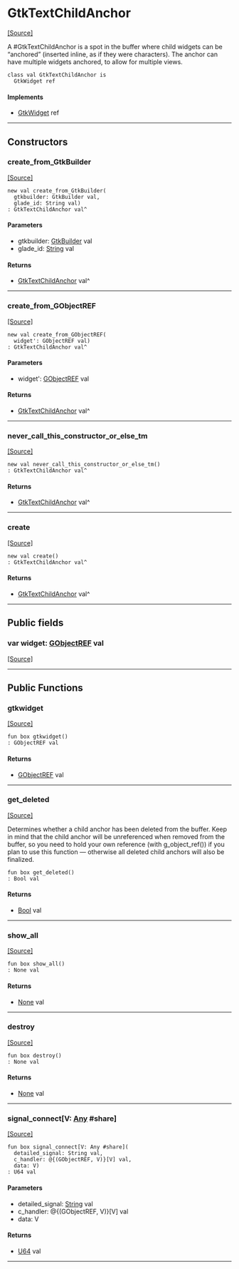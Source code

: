 # GtkTextChildAnchor
<span class="source-link">[[Source]](src/gtk3/GtkTextChildAnchor.md#L6)</span>

A #GtkTextChildAnchor is a spot in the buffer where child widgets can
be “anchored” (inserted inline, as if they were characters). The anchor
can have multiple widgets anchored, to allow for multiple views.


```pony
class val GtkTextChildAnchor is
  GtkWidget ref
```

#### Implements

* [GtkWidget](gtk3-GtkWidget.md) ref

---

## Constructors

### create_from_GtkBuilder
<span class="source-link">[[Source]](src/gtk3/GtkTextChildAnchor.md#L16)</span>


```pony
new val create_from_GtkBuilder(
  gtkbuilder: GtkBuilder val,
  glade_id: String val)
: GtkTextChildAnchor val^
```
#### Parameters

*   gtkbuilder: [GtkBuilder](gtk3-GtkBuilder.md) val
*   glade_id: [String](builtin-String.md) val

#### Returns

* [GtkTextChildAnchor](gtk3-GtkTextChildAnchor.md) val^

---

### create_from_GObjectREF
<span class="source-link">[[Source]](src/gtk3/GtkTextChildAnchor.md#L19)</span>


```pony
new val create_from_GObjectREF(
  widget': GObjectREF val)
: GtkTextChildAnchor val^
```
#### Parameters

*   widget': [GObjectREF](minimal-browser-..-gobject-GObjectREF.md) val

#### Returns

* [GtkTextChildAnchor](gtk3-GtkTextChildAnchor.md) val^

---

### never_call_this_constructor_or_else_tm
<span class="source-link">[[Source]](src/gtk3/GtkTextChildAnchor.md#L22)</span>


```pony
new val never_call_this_constructor_or_else_tm()
: GtkTextChildAnchor val^
```

#### Returns

* [GtkTextChildAnchor](gtk3-GtkTextChildAnchor.md) val^

---

### create
<span class="source-link">[[Source]](src/gtk3/GtkTextChildAnchor.md#L26)</span>


```pony
new val create()
: GtkTextChildAnchor val^
```

#### Returns

* [GtkTextChildAnchor](gtk3-GtkTextChildAnchor.md) val^

---

## Public fields

### var widget: [GObjectREF](minimal-browser-..-gobject-GObjectREF.md) val
<span class="source-link">[[Source]](src/gtk3/GtkTextChildAnchor.md#L12)</span>



---

## Public Functions

### gtkwidget
<span class="source-link">[[Source]](src/gtk3/GtkTextChildAnchor.md#L14)</span>


```pony
fun box gtkwidget()
: GObjectREF val
```

#### Returns

* [GObjectREF](minimal-browser-..-gobject-GObjectREF.md) val

---

### get_deleted
<span class="source-link">[[Source]](src/gtk3/GtkTextChildAnchor.md#L30)</span>


Determines whether a child anchor has been deleted from
the buffer. Keep in mind that the child anchor will be
unreferenced when removed from the buffer, so you need to
hold your own reference (with g_object_ref()) if you plan
to use this function — otherwise all deleted child anchors
will also be finalized.


```pony
fun box get_deleted()
: Bool val
```

#### Returns

* [Bool](builtin-Bool.md) val

---

### show_all
<span class="source-link">[[Source]](src/gtk3/GtkWidget.md#L4)</span>


```pony
fun box show_all()
: None val
```

#### Returns

* [None](builtin-None.md) val

---

### destroy
<span class="source-link">[[Source]](src/gtk3/GtkWidget.md#L7)</span>


```pony
fun box destroy()
: None val
```

#### Returns

* [None](builtin-None.md) val

---

### signal_connect\[V: [Any](builtin-Any.md) #share\]
<span class="source-link">[[Source]](src/gtk3/GtkWidget.md#L10)</span>


```pony
fun box signal_connect[V: Any #share](
  detailed_signal: String val,
  c_handler: @{(GObjectREF, V)}[V] val,
  data: V)
: U64 val
```
#### Parameters

*   detailed_signal: [String](builtin-String.md) val
*   c_handler: @{(GObjectREF, V)}[V] val
*   data: V

#### Returns

* [U64](builtin-U64.md) val

---

